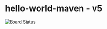 # hello-world-maven - v5

[![Board Status](https://dev.azure.com/test10081/17fad1cb-3055-48a7-9f4b-36ba5bfb1736/33abb9b5-4fdf-4ace-965a-98bfe4df9a3e/_apis/work/boardbadge/46881943-25ce-48ec-a64c-b3ce491f7acb?columnOptions=1)](https://dev.azure.com/test10081/17fad1cb-3055-48a7-9f4b-36ba5bfb1736/_boards/board/t/33abb9b5-4fdf-4ace-965a-98bfe4df9a3e/Microsoft.RequirementCategory/)
